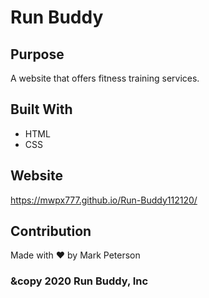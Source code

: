 # Run Buddy

## Purpose
A website that offers fitness training services.

## Built With

* HTML
* CSS

## Website
https://mwpx777.github.io/Run-Buddy112120/

## Contribution
Made with ❤️ by Mark Peterson

 ### &copy 2020 Run Buddy, Inc
